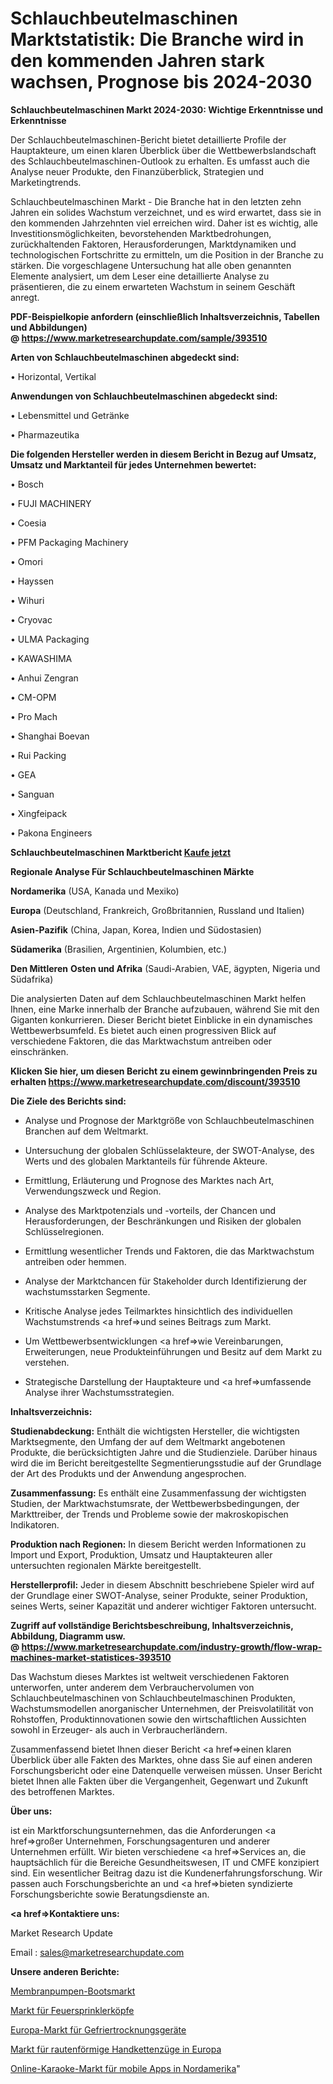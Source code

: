 # Schlauchbeutelmaschinen Marktstatistik: Die Branche wird in den kommenden Jahren stark wachsen, Prognose bis 2024-2030

<strong>Schlauchbeutelmaschinen Markt 2024-2030: Wichtige Erkenntnisse und Erkenntnisse</strong>

Der Schlauchbeutelmaschinen-Bericht bietet detaillierte Profile der Hauptakteure, um einen klaren Überblick über die Wettbewerbslandschaft des Schlauchbeutelmaschinen-Outlook zu erhalten. Es umfasst auch die Analyse neuer Produkte, den Finanzüberblick, Strategien und Marketingtrends.

Schlauchbeutelmaschinen Markt - Die Branche hat in den letzten zehn Jahren ein solides Wachstum verzeichnet, und es wird erwartet, dass sie in den kommenden Jahrzehnten viel erreichen wird. Daher ist es wichtig, alle Investitionsmöglichkeiten, bevorstehenden Marktbedrohungen, zurückhaltenden Faktoren, Herausforderungen, Marktdynamiken und technologischen Fortschritte zu ermitteln, um die Position in der Branche zu stärken. Die vorgeschlagene Untersuchung hat alle oben genannten Elemente analysiert, um dem Leser eine detaillierte Analyse zu präsentieren, die zu einem erwarteten Wachstum in seinem Geschäft anregt.

<strong><b>PDF-Beispielkopie anfordern (einschließlich Inhaltsverzeichnis, Tabellen und Abbildungen) @ </b></strong><strong><a href=https://www.marketresearchupdate.com/sample/393510><strong>https://www.marketresearchupdate.com/sample/393510</u></a></strong></strong>

<strong>Arten von Schlauchbeutelmaschinen abgedeckt sind:</strong>

• Horizontal, Vertikal

<strong>Anwendungen von Schlauchbeutelmaschinen abgedeckt sind:</strong>

• Lebensmittel und Getränke

• Pharmazeutika

<strong>Die folgenden Hersteller werden in diesem Bericht in Bezug auf Umsatz, Umsatz und Marktanteil für jedes Unternehmen bewertet:</strong>

• Bosch

• FUJI MACHINERY

• Coesia

• PFM Packaging Machinery

• Omori

• Hayssen

• Wihuri

• Cryovac

• ULMA Packaging

• KAWASHIMA

• Anhui Zengran

• CM-OPM

• Pro Mach

• Shanghai Boevan

• Rui Packing

• GEA

• Sanguan

• Xingfeipack

• Pakona Engineers

<strong>Schlauchbeutelmaschinen Marktbericht <a href=https://www.marketresearchupdate.com/buynow/393510>Kaufe jetzt</a></strong>

<strong>Regionale Analyse Für Schlauchbeutelmaschinen Märkte</strong>

<strong>Nordamerika</strong> (USA, Kanada und Mexiko)

<strong>Europa</strong> (Deutschland, Frankreich, Großbritannien, Russland und Italien)

<strong>Asien-Pazifik</strong> (China, Japan, Korea, Indien und Südostasien)

<strong>Südamerika</strong> (Brasilien, Argentinien, Kolumbien, etc.)

<strong>Den Mittleren</strong> <strong>Osten und Afrika</strong> (Saudi-Arabien, VAE, ägypten, Nigeria und Südafrika)

Die analysierten Daten auf dem Schlauchbeutelmaschinen Markt helfen Ihnen, eine Marke innerhalb der Branche aufzubauen, während Sie mit den Giganten konkurrieren. Dieser Bericht bietet Einblicke in ein dynamisches Wettbewerbsumfeld. Es bietet auch einen progressiven Blick auf verschiedene Faktoren, die das Marktwachstum antreiben oder einschränken.

<strong>Klicken Sie hier, um diesen Bericht zu einem gewinnbringenden Preis zu erhalten
</strong><strong><a href=https://www.marketresearchupdate.com/discount/393510>https://www.marketresearchupdate.com/discount/393510</b></u></strong></a>

<strong>Die Ziele des Berichts sind:</strong>

- Analyse und Prognose der Marktgröße von Schlauchbeutelmaschinen Branchen auf dem Weltmarkt.

- Untersuchung der globalen Schlüsselakteure, der SWOT-Analyse, des Werts und des globalen Marktanteils für führende Akteure.

- Ermittlung, Erläuterung und Prognose des Marktes nach Art, Verwendungszweck und Region.

- Analyse des Marktpotenzials und -vorteils, der Chancen und Herausforderungen, der Beschränkungen und Risiken der globalen Schlüsselregionen.

- Ermittlung wesentlicher Trends und Faktoren, die das Marktwachstum antreiben oder hemmen.

- Analyse der Marktchancen für Stakeholder durch Identifizierung der wachstumsstarken Segmente.

- Kritische Analyse jedes Teilmarktes hinsichtlich des individuellen Wachstumstrends <a href=>und</a> seines Beitrags zum Markt.

- Um Wettbewerbsentwicklungen <a href=>wie</a> Vereinbarungen, Erweiterungen, neue Produkteinführungen und Besitz auf dem Markt zu verstehen.

- Strategische Darstellung der Hauptakteure und <a href=>umfas</a>sende Analyse ihrer Wachstumsstrategien.

<strong>Inhaltsverzeichnis:</strong>

<strong>Studienabdeckung:</strong> Enthält die wichtigsten Hersteller, die wichtigsten Marktsegmente, den Umfang der auf dem Weltmarkt angebotenen Produkte, die berücksichtigten Jahre und die Studienziele. Darüber hinaus wird die im Bericht bereitgestellte Segmentierungsstudie auf der Grundlage der Art des Produkts und der Anwendung angesprochen.

<strong>Zusammenfassung:</strong> Es enthält eine Zusammenfassung der wichtigsten Studien, der Marktwachstumsrate, der Wettbewerbsbedingungen, der Markttreiber, der Trends und Probleme sowie der makroskopischen Indikatoren.

<strong>Produktion nach Regionen:</strong> In diesem Bericht werden Informationen zu Import und Export, Produktion, Umsatz und Hauptakteuren aller untersuchten regionalen Märkte bereitgestellt.

<strong>Herstellerprofil:</strong> Jeder in diesem Abschnitt beschriebene Spieler wird auf der Grundlage einer SWOT-Analyse, seiner Produkte, seiner Produktion, seines Werts, seiner Kapazität und anderer wichtiger Faktoren untersucht.

<strong><b>Zugriff auf vollständige Berichtsbeschreibung, Inhaltsverzeichnis, Abbildung, Diagramm usw. @ </b></strong><strong><a href=https://www.marketresearchupdate.com/industry-growth/flow-wrap-machines-market-statistices-393510>https://www.marketresearchupdate.com/industry-growth/flow-wrap-machines-market-statistices-393510</a></strong>

Das Wachstum dieses Marktes ist weltweit verschiedenen Faktoren unterworfen, unter anderem dem Verbrauchervolumen von Schlauchbeutelmaschinen von Schlauchbeutelmaschinen Produkten, Wachstumsmodellen anorganischer Unternehmen, der Preisvolatilität von Rohstoffen, Produktinnovationen sowie den wirtschaftlichen Aussichten sowohl in Erzeuger- als auch in Verbraucherländern.

Zusammenfassend bietet Ihnen dieser Bericht <a href=>einen</a> klaren Überblick über alle Fakten des Marktes, ohne dass Sie auf einen anderen Forschungsbericht oder eine Datenquelle verweisen müssen. Unser Bericht bietet Ihnen alle Fakten über die Vergangenheit, Gegenwart und Zukunft des betroffenen Marktes.

<strong>Über uns:</strong>

 ist ein Marktforschungsunternehmen, das die Anforderungen <a href=>großer</a> Unternehmen, Forschungsagenturen und anderer Unternehmen erfüllt. Wir bieten verschiedene <a href=>Services</a> an, die hauptsächlich für die Bereiche Gesundheitswesen, IT und CMFE konzipiert sind. Ein wesentlicher Beitrag dazu ist die Kundenerfahrungsforschung. Wir passen auch Forschungsberichte an und <a href=>bieten</a> syndizierte Forschungsberichte sowie Beratungsdienste an.

<strong><a href=>Kontaktiere uns:</a></strong>

Market Research Update

Email : sales@marketresearchupdate.com

<strong>Unsere anderen Berichte:</strong>

<a href=https://www.linkedin.com/pulse/diaphragm-pumps-boats-market-2023-challenges-business>Membranpumpen-Bootsmarkt</a>

<a href=https://www.linkedin.com/pulse/fire-sprinkler-heads-market-outlooks-2023-size-shares>Markt für Feuersprinklerköpfe</a>

<a href=https://www.linkedin.com/pulse/europe-freeze-drying-equipment-market-size-new-industry>Europa-Markt für Gefriertrocknungsgeräte</a>

<a href=https://www.linkedin.com/pulse/europe-diamond-shaped-hand-chain-hoist-market>Markt für rautenförmige Handkettenzüge in Europa</a>

<a href=https://www.linkedin.com/pulse/north-america-online-mobile-app-karaoke-market>Online-Karaoke-Markt für mobile Apps in Nordamerika</a>"
